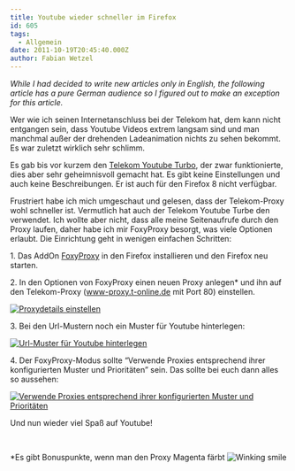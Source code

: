 ```yaml
---
title: Youtube wieder schneller im Firefox
id: 605
tags:
  - Allgemein
date: 2011-10-19T20:45:40.000Z
author: Fabian Wetzel
---
```


_While I had decided to write new articles only in English, the following article has a pure German audience so I figured out to make an exception for this article._

Wer wie ich seinen Internetanschluss bei der Telekom hat, dem kann nicht entgangen sein, dass Youtube Videos extrem langsam sind und man manchmal außer der drehenden Ladeanimation nichts zu sehen bekommt. Es war zuletzt wirklich sehr schlimm.

Es gab bis vor kurzem den [Telekom Youtube Turbo](https://addons.mozilla.org/de/firefox/addon/telekom-youtube-turbo/), der zwar funktionierte, dies aber sehr geheimnisvoll gemacht hat. Es gibt keine Einstellungen und auch keine Beschreibungen. Er ist auch für den Firefox 8 nicht verfügbar.

Frustriert habe ich mich umgeschaut und gelesen, dass der Telekom-Proxy wohl schneller ist. Vermutlich hat auch der Telekom Youtube Turbe den verwendet. Ich wollte aber nicht, dass alle meine Seitenaufrufe durch den Proxy laufen, daher habe ich mir FoxyProxy besorgt, was viele Optionen erlaubt. Die Einrichtung geht in wenigen einfachen Schritten:

1\. Das AddOn [FoxyProxy](https://addons.mozilla.org/de/firefox/addon/foxyproxy-standard/) in den Firefox installieren und den Firefox neu starten.

2\. In den Optionen von FoxyProxy einen neuen Proxy anlegen* und ihn auf den Telekom-Proxy (www-proxy.t-online.de mit Port 80) einstellen.

[![Proxydetails einstellen](https://az275061.vo.msecnd.net/blogmedia/2011/10/image_thumb10.png "Proxydetails einstellen")](https://az275061.vo.msecnd.net/blogmedia/2011/10/image56.png)

3\. Bei den Url-Mustern noch ein Muster für Youtube hinterlegen:

[![Url-Muster für Youtube hinterlegen](https://az275061.vo.msecnd.net/blogmedia/2011/10/image_thumb11.png "Url-Muster für Youtube hinterlegen")](https://az275061.vo.msecnd.net/blogmedia/2011/10/image57.png)

4\. Der FoxyProxy-Modus sollte “Verwende Proxies entsprechend ihrer konfigurierten Muster und Prioritäten” sein. Das sollte bei euch dann alles so aussehen:

[![Verwende Proxies entsprechend ihrer konfigurierten Muster und Prioritäten](https://az275061.vo.msecnd.net/blogmedia/2011/10/image_thumb12.png "Verwende Proxies entsprechend ihrer konfigurierten Muster und Prioritäten")](https://az275061.vo.msecnd.net/blogmedia/2011/10/image58.png)

Und nun wieder viel Spaß auf Youtube!

&#160;

*Es gibt Bonuspunkte, wenn man den Proxy Magenta färbt ![Winking smile](https://az275061.vo.msecnd.net/blogmedia/2011/10/wlEmoticon-winkingsmile4.png)

